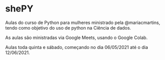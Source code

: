 # shePY
Aulas do curso de Python para mulheres ministrado pela @mariacmartins, tendo como objetivo do uso de python na Ciência de dados.

As aulas são ministradas via Google Meets, usando o Google Colab. 

Aulas toda quinta e sábado, começando no dia 06/05/2021 até o dia 12/06/2021.
